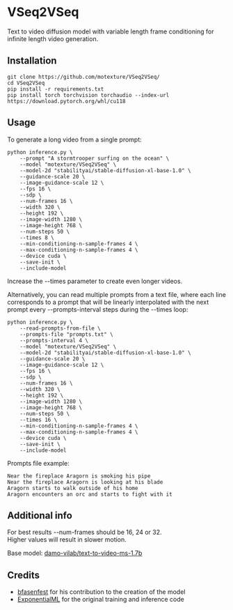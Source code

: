 # VSeq2VSeq
Text to video diffusion model with variable length frame conditioning for infinite length video generation.

## Installation
```
git clone https://github.com/motexture/VSeq2VSeq/
cd VSeq2VSeq
pip install -r requirements.txt
pip install torch torchvision torchaudio --index-url https://download.pytorch.org/whl/cu118
```

## Usage
To generate a long video from a single prompt:
```
python inference.py \
    --prompt "A stormtrooper surfing on the ocean" \
    --model "motexture/VSeq2VSeq" \
    --model-2d "stabilityai/stable-diffusion-xl-base-1.0" \
    --guidance-scale 20 \
    --image-guidance-scale 12 \
    --fps 16 \
    --sdp \
    --num-frames 16 \
    --width 320 \
    --height 192 \
    --image-width 1280 \
    --image-height 768 \
    --num-steps 50 \
    --times 8 \
    --min-conditioning-n-sample-frames 4 \
    --max-conditioning-n-sample-frames 4 \
    --device cuda \
    --save-init \
    --include-model
```
Increase the --times parameter to create even longer videos.<br>

Alternatively, you can read multiple prompts from a text file, where each line corresponds to a prompt that will be linearly interpolated with the next prompt every --prompts-interval steps during the --times loop:
```
python inference.py \
    --read-prompts-from-file \
    --prompts-file "prompts.txt" \
    --prompts-interval 4 \
    --model "motexture/VSeq2VSeq" \
    --model-2d "stabilityai/stable-diffusion-xl-base-1.0" \
    --guidance-scale 20 \
    --image-guidance-scale 12 \
    --fps 16 \
    --sdp \
    --num-frames 16 \
    --width 320 \
    --height 192 \
    --image-width 1280 \
    --image-height 768 \
    --num-steps 50 \
    --times 16 \
    --min-conditioning-n-sample-frames 4 \
    --max-conditioning-n-sample-frames 4 \
    --device cuda \
    --save-init \
    --include-model
```
Prompts file example:
```
Near the fireplace Aragorn is smoking his pipe
Near the fireplace Aragorn is looking at his blade
Aragorn starts to walk outside of his home
Aragorn encounters an orc and starts to fight with it
```

## Additional info
For best results --num-frames should be 16, 24 or 32.<br>
Higher values will result in slower motion.<br>

Base model: [damo-vilab/text-to-video-ms-1.7b](https://huggingface.co/damo-vilab/text-to-video-ms-1.7b)

## Credits
- [bfasenfest](https://github.com/bfasenfest) for his contribution to the creation of the model
- [ExponentialML](https://github.com/ExponentialML/Text-To-Video-Finetuning/) for the original training and inference code
